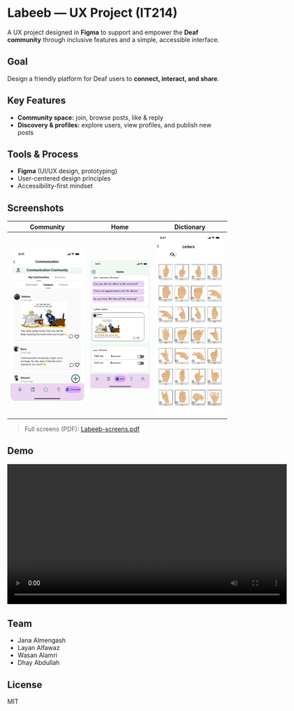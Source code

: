 # Labeeb — UX Project (IT214)
A UX project designed in **Figma** to support and empower the **Deaf community** through inclusive features and a simple, accessible interface.

##  Goal
Design a friendly platform for Deaf users to **connect, interact, and share**.

##  Key Features
- **Community space:** join, browse posts, like & reply  
- **Discovery & profiles:** explore users, view profiles, and publish new posts

##  Tools & Process
- **Figma** (UI/UX design, prototyping)
- User-centered design principles
- Accessibility-first mindset

##  Screenshots
| Community | Home | Dictionary |
|---|---|---|
| ![Community](design/Community.png) | ![Home](design/home.png) | ![Dictionary](design/Letters.png) |

> Full screens (PDF): [Labeeb-screens.pdf](design/Untitled.pdf)

##  Demo
<!-- سيظهر مشغل فيديو مباشر لو كان mp4 مرفوع وحجمه مناسب -->
<video src="video/Screen Recording 2025-09-24 at 16.13.56-2.mp4" controls width="640"></video>



##  Team
- Jana Almengash  
- Layan Alfawaz  
- Wasan Alamri  
- Dhay Abdullah

##  License
MIT
